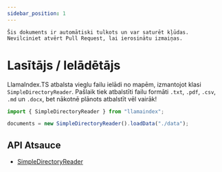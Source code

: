 ```yaml
---
sidebar_position: 1
---
```


`Šis dokuments ir automātiski tulkots un var saturēt kļūdas. Nevilciniet atvērt Pull Request, lai ierosinātu izmaiņas.`

# Lasītājs / Ielādētājs

LlamaIndex.TS atbalsta vieglu failu ielādi no mapēm, izmantojot klasi `SimpleDirectoryReader`. Pašlaik tiek atbalstīti failu formāti `.txt`, `.pdf`, `.csv`, `.md` un `.docx`, bet nākotnē plānots atbalstīt vēl vairāk!

```typescript
import { SimpleDirectoryReader } from "llamaindex";

documents = new SimpleDirectoryReader().loadData("./data");
```

## API Atsauce

- [SimpleDirectoryReader](../../api/classes/SimpleDirectoryReader.md)
